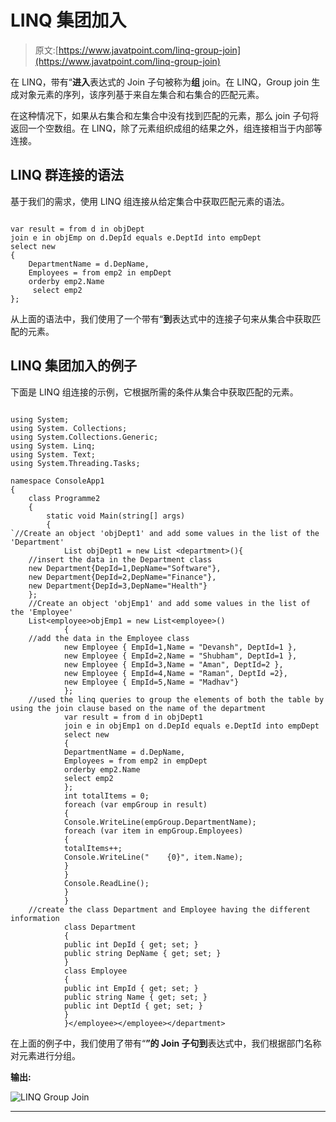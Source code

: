 # LINQ 集团加入

> 原文:[https://www.javatpoint.com/linq-group-join](https://www.javatpoint.com/linq-group-join)

在 LINQ，带有“**进入**表达式的 Join 子句被称为**组** join。在 LINQ，Group join 生成对象元素的序列，该序列基于来自左集合和右集合的匹配元素。

在这种情况下，如果从右集合和左集合中没有找到匹配的元素，那么 join 子句将返回一个空数组。在 LINQ，除了元素组织成组的结果之外，组连接相当于内部等连接。

## LINQ 群连接的语法

基于我们的需求，使用 LINQ 组连接从给定集合中获取匹配元素的语法。

```

var result = from d in objDept
join e in objEmp on d.DepId equals e.DeptId into empDept
select new
{
    DepartmentName = d.DepName,
    Employees = from emp2 in empDept
    orderby emp2.Name
     select emp2
};

```

从上面的语法中，我们使用了一个带有“**到**表达式中的连接子句来从集合中获取匹配的元素。

## LINQ 集团加入的例子

下面是 LINQ 组连接的示例，它根据所需的条件从集合中获取匹配的元素。

```

using System;
using System. Collections;
using System.Collections.Generic;
using System. Linq;
using System. Text;
using System.Threading.Tasks;

namespace ConsoleApp1
{
    class Programme2
    {
        static void Main(string[] args)
        {
`//Create an object 'objDept1' and add some values in the list of the 'Department'
            List objDept1 = new List <department>(){
    //insert the data in the Department class
    new Department{DepId=1,DepName="Software"},
    new Department{DepId=2,DepName="Finance"},
    new Department{DepId=3,DepName="Health"}
    };
    //Create an object 'objEmp1' and add some values in the list of the 'Employee'
    List<employee>objEmp1 = new List<employee>()
            {
    //add the data in the Employee class
            new Employee { EmpId=1,Name = "Devansh", DeptId=1 },
            new Employee { EmpId=2,Name = "Shubham", DeptId=1 },
            new Employee { EmpId=3,Name = "Aman", DeptId=2 },
            new Employee { EmpId=4,Name = "Raman", DeptId =2},
            new Employee { EmpId=5,Name = "Madhav"}
            };
    //used the linq queries to group the elements of both the table by using the join clause based on the name of the department
            var result = from d in objDept1
            join e in objEmp1 on d.DepId equals e.DeptId into empDept
            select new
            {
            DepartmentName = d.DepName,
            Employees = from emp2 in empDept
            orderby emp2.Name
            select emp2
            };
            int totalItems = 0;
            foreach (var empGroup in result)
            {
            Console.WriteLine(empGroup.DepartmentName);
            foreach (var item in empGroup.Employees)
            {
            totalItems++;
            Console.WriteLine("    {0}", item.Name);
            }
            }
            Console.ReadLine();
            }
            }
    //create the class Department and Employee having the different information
            class Department
            {
            public int DepId { get; set; }
            public string DepName { get; set; }
            }
            class Employee
            {
            public int EmpId { get; set; }
            public string Name { get; set; }
            public int DeptId { get; set; }
            }
            }</employee></employee></department> 
```

在上面的例子中，我们使用了带有“**”的 Join 子句到**表达式中，我们根据部门名称对元素进行分组。

**输出:**

![LINQ Group Join](../Images/9be06687b7387ccbbb20ad46dab42862.png)

* * *